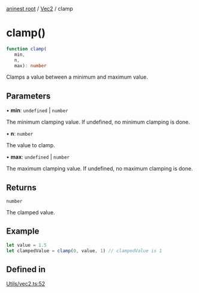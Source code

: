 [aninest root](../../index.md) / [Vec2](../index.md) / clamp

# clamp()

```ts
function clamp(
   min, 
   n, 
   max): number
```

Clamps a value between a minimum and maximum value.

## Parameters

• **min**: `undefined` \| `number`

The minimum clamping value. If undefined, no minimum clamping is done.

• **n**: `number`

The value to clamp.

• **max**: `undefined` \| `number`

The maximum clamping value. If undefined, no maximum clamping is done.

## Returns

`number`

The clamped value.

## Example

```ts
let value = 1.5
let clampedValue = clamp(0, value, 1) // clampedValue is 1
```

## Defined in

[Utils/vec2.ts:52](https://github.com/zphrs/aninest/blob/efdac3830228dc951d7e8e69ab0c7db89aa8723f/core/src/Utils/vec2.ts#L52)
